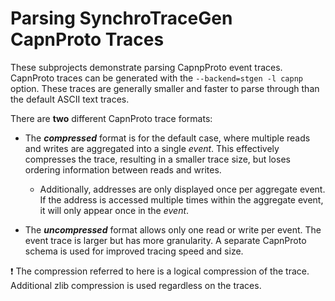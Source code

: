 # Parsing SynchroTraceGen CapnProto Traces

These subprojects demonstrate parsing CapnpProto event traces.
CapnProto traces can be generated with the `--backend=stgen -l capnp` option.
These traces are generally smaller and faster to parse through than the default ASCII text traces.

There are **two** different CapnProto trace formats:

* The ***compressed*** format is for the default case, where  multiple
reads and writes are aggregated into a single *event*. This effectively
compresses the trace, resulting in a smaller trace size, but loses ordering
information between reads and writes.

  * Additionally, addresses are only displayed once per aggregate event.
If the address is accessed multiple times within the aggregate event,
it will only appear once in the *event*.

* The ***uncompressed*** format allows only one read or write per event.
The event trace is larger but has more granularity. A separate CapnProto
schema is used for improved tracing speed and size.

:exclamation: The compression referred to here is a logical compression
of the trace. Additional zlib compression is used regardless on the traces.
